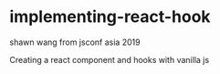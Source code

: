 # implementing-react-hook
shawn wang from jsconf asia 2019

Creating a react component and hooks with vanilla js
